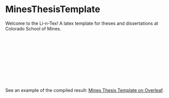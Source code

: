# MinesThesisTemplate
Welcome to the Li-n-Tex! A latex template for theses and dissertations at Colorado School of Mines.




<object>
    <embed src="https://github.com/miligithub/Li-n-Tex/blob/master/mines-thesis-template.pdf">
        <p>See an example of the compiled result: <a href="https://www.overleaf.com/read/xwyfshvtkfqw">Mines Thesis Template on Overleaf</a>.</p>
    </embed>
</object>
